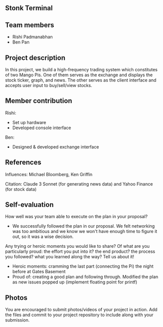 ## Stonk Terminal

## Team members
- Rishi Padmanabhan
- Ben Pan

## Project description
In this project, we build a high-frequency trading system which constitutes of two Mango Pis. One of them serves as the exchange and displays the stock ticker, graph, and news. The other serves as the client interface and accepts user input to buy/sell/view stocks.

## Member contribution
Rishi:
- Set up hardware
- Developed console interface

Ben:
- Designed & developed exchange interface

## References
Influences: Michael Bloomberg, Ken Griffin

Citation: Claude 3 Sonnet (for generating news data) and Yahoo Finance (for stock data)

## Self-evaluation
How well was your team able to execute on the plan in your proposal?  
- We successfully followed the plan in our proposal. We felt networking was too ambitious and we know we won't have enough time to figure it out, so it was a wise decision.

Any trying or heroic moments you would like to share? Of what are you particularly proud:
the effort you put into it? the end product? the process you followed?
what you learned along the way? Tell us about it!
- Heroic moments: cramming the last part (connecting the Pi) the night before at Gates Basement
- Proud of: creating a good plan and following through. Modified the plan as new issues popped up (implement floating point for printf)

## Photos
You are encouraged to submit photos/videos of your project in action. 
Add the files and commit to your project repository to include along with your submission.
